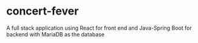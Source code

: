 # concert-fever
A full stack application using React for front end and Java-Spring Boot for backend with MariaDB as the database
